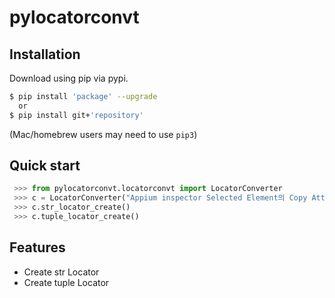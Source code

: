 # pylocatorconvt

## Installation

Download using pip via pypi.

```bash
$ pip install 'package' --upgrade
  or
$ pip install git+'repository'
```
(Mac/homebrew users may need to use ``pip3``)


## Quick start
```python
 >>> from pylocatorconvt.locatorconvt import LocatorConverter
 >>> c = LocatorConverter("Appium inspector Selected Element의 Copy Attributes to Clipboard")
 >>> c.str_locator_create()
 >>> c.tuple_locator_create()
```

## Features
  * Create str Locator
  * Create tuple Locator